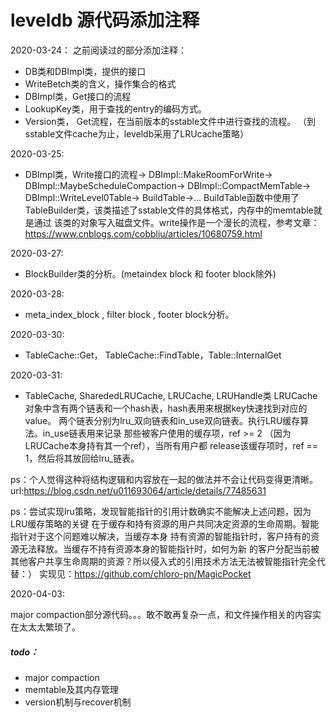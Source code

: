# leveldb 源代码添加注释

2020-03-24：
之前阅读过的部分添加注释：

* DB类和DBImpl类，提供的接口
* WriteBetch类的含义，操作集合的格式
* DBImpl类，Get接口的流程
* LookupKey类，用于查找的entry的编码方式。
* Version类， Get流程，在当前版本的sstable文件中进行查找的流程。
（到sstable文件cache为止，leveldb采用了LRUcache策略）

2020-03-25:
* DBImpl类，Write接口的流程->
    DBImpl::MakeRoomForWrite->
        DBImpl::MaybeScheduleCompaction->
            DBImpl::CompactMemTable->
                DBImpl::WriteLevel0Table->
                    BuildTable->...
BuildTable函数中使用了TableBuilder类，该类描述了sstable文件的具体格式，内存中的memtable就是通过
该类的对象写入磁盘文件。write操作是一个漫长的流程，参考文章：https://www.cnblogs.com/cobbliu/articles/10680759.html

2020-03-27:
* BlockBuilder类的分析。(metaindex block 和 footer block除外)

2020-03-28:
* meta_index_block , filter block , footer block分析。

2020-03-30:
* TableCache::Get， TableCache::FindTable，Table::InternalGet

2020-03-31:
* TableCache, SharededLRUCache, LRUCache, LRUHandle类
LRUCache对象中含有两个链表和一个hash表，hash表用来根据key快速找到对应的value。
两个链表分别为lru_双向链表和in_use双向链表。执行LRU缓存算法。in_use链表用来记录
那些被客户使用的缓存项，ref >= 2 （因为LRUCache本身持有其一个ref），当所有用户都
release该缓存项时，ref == 1，然后将其放回给lru_链表。

ps：个人觉得这种将结构逻辑和内容放在一起的做法并不会让代码变得更清晰。
url:https://blog.csdn.net/u011693064/article/details/77485631

ps：尝试实现lru策略，发现智能指针的引用计数确实不能解决上述问题，因为LRU缓存策略的关键
在于缓存和持有资源的用户共同决定资源的生命周期。智能指针对于这个问题难以解决，当缓存本身
持有资源的智能指针时，客户持有的资源无法释放。当缓存不持有资源本身的智能指针时，如何为新
的客户分配当前被其他客户共享生命周期的资源？所以侵入式的引用技术方法无法被智能指针完全代替：）
实现见：https://github.com/chloro-pn/MagicPocket

2020-04-03:

major compaction部分源代码。。。敢不敢再复杂一点，和文件操作相关的内容实在太太太繁琐了。

##### todo：
* major compaction
* memtable及其内存管理
* version机制与recover机制
